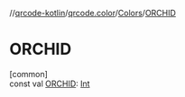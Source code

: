 //[qrcode-kotlin](../../../index.md)/[qrcode.color](../index.md)/[Colors](index.md)/[ORCHID](-o-r-c-h-i-d.md)

# ORCHID

[common]\
const val [ORCHID](-o-r-c-h-i-d.md): [Int](https://kotlinlang.org/api/latest/jvm/stdlib/kotlin/-int/index.html)
